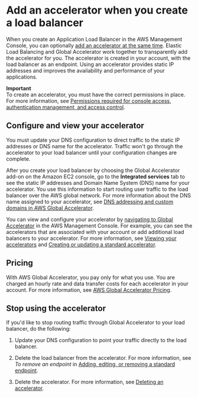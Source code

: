 # Add an accelerator when you create a load balancer<a name="about-accelerators.alb-accelerator"></a>

When you create an Application Load Balancer in the AWS Management Console, you can optionally [ add an accelerator at the same time](https://docs.aws.amazon.com/elasticloadbalancing/latest/application/create-application-load-balancer.html)\. Elastic Load Balancing and Global Accelerator work together to transparently add the accelerator for you\. The accelerator is created in your account, with the load balancer as an endpoint\. Using an accelerator provides static IP addresses and improves the availability and performance of your applications\. 

**Important**  
To create an accelerator, you must have the correct permissions in place\. For more information, see [Permissions required for console access, authentication management, and access control](auth-and-access-control.md#auth_access_required-permissions)\.

## Configure and view your accelerator<a name="about-accelerators.elb-accelerator.config"></a>

You must update your DNS configuration to direct traffic to the static IP addresses or DNS name for the accelerator\. Traffic won't go through the accelerator to your load balancer until your configuration changes are complete\. 

After you create your load balancer by choosing the Global Accelerator add\-on on the Amazon EC2 console, go to the **Integrated services** tab to see the static IP addresses and Domain Name System \(DNS\) name for your accelerator\. You use this information to start routing user traffic to the load balancer over the AWS global network\. For more information about the DNS name assigned to your accelerator, see [DNS addressing and custom domains in AWS Global Accelerator](dns-addressing-custom-domains.md)\.

You can view and configure your accelerator by [ navigating to Global Accelerator](https://console.aws.amazon.com/globalaccelerator/home) in the AWS Management Console\. For example, you can see the accelerators that are associated with your account or add additional load balancers to your accelerator\. For more information, see [Viewing your accelerators](about-accelerators.viewing.md) and [ Creating or updating a standard accelerator](about-accelerators.creating-editing.md)\.

## Pricing<a name="about-accelerators.elb-accelerator.pricing"></a>

With AWS Global Accelerator, you pay only for what you use\. You are charged an hourly rate and data transfer costs for each accelerator in your account\. For more information, see [ AWS Global Accelerator Pricing](https://aws.amazon.com/global-accelerator/pricing)\.

## Stop using the accelerator<a name="about-accelerators.elb-accelerator.deleting"></a>

If you'd like to stop routing traffic through Global Accelerator to your load balancer, do the following:

1. Update your DNS configuration to point your traffic directly to the load balancer\.

1. Delete the load balancer from the accelerator\. For more information, see *To remove an endpoint* in [Adding, editing, or removing a standard endpoint](about-endpoints.md#about-endpoints-adding-endpoints)\.

1. Delete the accelerator\. For more information, see [ Deleting an accelerator](about-accelerators.deleting.md)\.